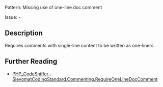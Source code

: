 Pattern: Missing use of one-line doc comment

Issue: -

## Description

Requires comments with single-line content to be written as one-liners.

## Further Reading

* [PHP_CodeSniffer - SlevomatCodingStandard.Commenting.RequireOneLineDocComment](https://github.com/slevomat/coding-standard/blob/master/doc/commenting.md#slevomatcodingstandardcommentingrequireonelinedoccomment-)